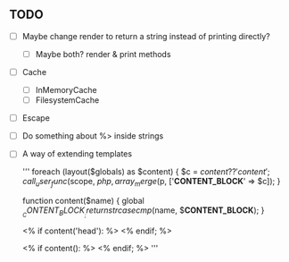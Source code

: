 

## TODO

- [ ] Maybe change render to return a string instead of printing directly?
    - [ ] Maybe both? render & print methods
- [ ] Cache
    - [ ] InMemoryCache
    - [ ] FilesystemCache
- [ ] Escape <? & ?>
- [ ] Do something about %> inside strings
- [ ] A way of extending templates

    '''
    foreach (layout($globals) as $content) {
        $c = $content??'content';
        call_user_func($scope, $php, array_merge($p, ['__CONTENT_BLOCK__' => $c]);
    }

    function content($name)
    {
        global $__CONTENT_BLOCK__;
        return strcasecmp($name, $__CONTENT_BLOCK__);
    }

    <% if content('head'): %>
    <% endif; %>

    <% if content(): %>
    <% endif; %>
    '''

